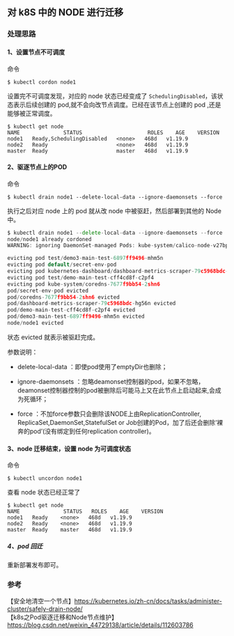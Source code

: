 ## 对 k8S 中的 NODE 进行迁移

### 处理思路  

#### 1、设置节点不可调度     

命令  

```
$ kubectl cordon node1
```

设置完不可调度发现，对应的 node 状态已经变成了 `SchedulingDisabled`，该状态表示后续创建的 pod,就不会向改节点调度。已经在该节点上创建的 pod ,还是能够被正常调度。     

```
$ kubectl get node
NAME              STATUS                     ROLES    AGE    VERSION
node1   Ready,SchedulingDisabled   <none>   468d   v1.19.9
node2   Ready                      <none>   468d   v1.19.9
master  Ready                      master   468d   v1.19.9
```

#### 2、驱逐节点上的POD  

命令

```
$ kubectl drain node1 --delete-local-data --ignore-daemonsets --force
```

执行之后对应 node 上的 pod 就从改 node 中被驱赶，然后部署到其他的 Node 中。  

```go
$ kubectl drain node1 --delete-local-data --ignore-daemonsets --force
node/node1 already cordoned
WARNING: ignoring DaemonSet-managed Pods: kube-system/calico-node-v27bp, kube-system/kube-proxy-fvfbk, kube-system/nodelocaldns-qbwvp

evicting pod test/demo3-main-test-6897ff9496-mhm5n
evicting pod default/secret-env-pod
evicting pod kubernetes-dashboard/dashboard-metrics-scraper-79c5968bdc-hg56n
evicting pod test/demo-main-test-cff4cd8f-c2pf4
evicting pod kube-system/coredns-7677f9bb54-2shn6
pod/secret-env-pod evicted
pod/coredns-7677f9bb54-2shn6 evicted
pod/dashboard-metrics-scraper-79c5968bdc-hg56n evicted
pod/demo-main-test-cff4cd8f-c2pf4 evicted
pod/demo3-main-test-6897ff9496-mhm5n evicted
node/node1 evicted
```

状态 evicted 就表示被驱赶完成。   

参数说明：  
  
- delete-local-data ：即使pod使用了emptyDir也删除；  

- ignore-daemonsets ：忽略deamonset控制器的pod，如果不忽略，deamonset控制器控制的pod被删除后可能马上又在此节点上启动起来,会成为死循环；  

- force ：不加force参数只会删除该NODE上由ReplicationController, ReplicaSet,DaemonSet,StatefulSet or Job创建的Pod，加了后还会删除’裸奔的pod’(没有绑定到任何replication controller)。  

#### 3、node 迁移结束，设置 node 为可调度状态  

命令  

```
$ kubectl uncordon node1
```

查看 node 状态已经正常了   

```
$ kubectl get node
NAME              STATUS   ROLES    AGE    VERSION
node1   Ready    <none>   468d   v1.19.9
node2   Ready    <none>   468d   v1.19.9
master  Ready    master   468d   v1.19.9
```

##### 4、pod 回迁

重新部署发布即可。   

### 参考

【安全地清空一个节点】https://kubernetes.io/zh-cn/docs/tasks/administer-cluster/safely-drain-node/  
【k8s之Pod驱逐迁移和Node节点维护】https://blog.csdn.net/weixin_44729138/article/details/112603786  